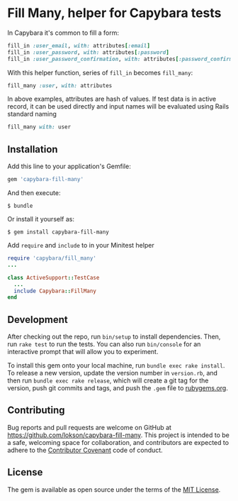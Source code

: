 # Fill Many, helper for Capybara tests

In Capybara it's common to fill a form:

```ruby
fill_in :user_email, with: attributes[:email]
fill_in :user_password, with: attributes[:password]
fill_in :user_password_confirmation, with: attributes[:password_confirmation]
```

With this helper function, series of `fill_in` becomes `fill_many`: 

```ruby
fill_many :user, with: attributes 
```

In above examples, attributes are hash of values. If test data is in active record, it can be used directly and input names will be evaluated using Rails standard naming

```ruby
fill_many with: user
```
 
## Installation

Add this line to your application's Gemfile:

```ruby
gem 'capybara-fill-many'
```

And then execute:

    $ bundle

Or install it yourself as:

    $ gem install capybara-fill-many

Add `require` and `include` to in your Minitest helper

```ruby
require 'capybara/fill_many'
...

class ActiveSupport::TestCase
  ...
  include Capybara::FillMany
end
```

## Development

After checking out the repo, run `bin/setup` to install dependencies. Then, run `rake test` to run the tests. You can also run `bin/console` for an interactive prompt that will allow you to experiment.

To install this gem onto your local machine, run `bundle exec rake install`. To release a new version, update the version number in `version.rb`, and then run `bundle exec rake release`, which will create a git tag for the version, push git commits and tags, and push the `.gem` file to [rubygems.org](https://rubygems.org).

## Contributing

Bug reports and pull requests are welcome on GitHub at https://github.com/lokson/capybara-fill-many. This project is intended to be a safe, welcoming space for collaboration, and contributors are expected to adhere to the [Contributor Covenant](contributor-covenant.org) code of conduct.

## License

The gem is available as open source under the terms of the [MIT License](http://opensource.org/licenses/MIT).

